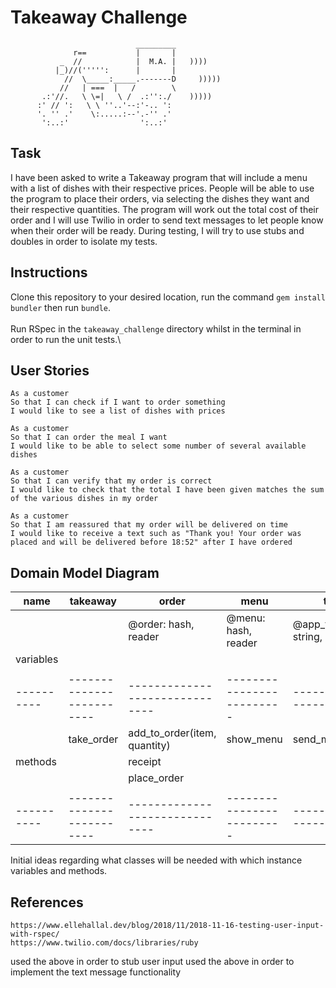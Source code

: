 # Takeaway Challenge
```
                            _________
              r==           |       |
           _  //            |  M.A. |   ))))
          |_)//(''''':      |       |
            //  \_____:_____.-------D     )))))
           //   | ===  |   /        \
       .:'//.   \ \=|   \ /  .:'':./    )))))
      :' // ':   \ \ ''..'--:'-.. ':
      '. '' .'    \:.....:--'.-'' .'
       ':..:'                ':..:'

 ```

## Task
I have been asked to write a Takeaway program that will include a menu with a list of dishes with their respective prices. People will be able to use the program to place their orders, via selecting the dishes they want and their respective quantities. The program will work out the total cost of their order and I will use Twilio in order to send text messages to let people know when their order will be ready. During testing, I will try to use stubs and doubles in order to isolate my tests.


## Instructions

Clone this repository to your desired location, run the command `gem install bundler` then run `bundle`.\
\
Run RSpec in the `takeaway_challenge` directory whilst in the terminal in order to run the unit tests.\

## User Stories
```
As a customer
So that I can check if I want to order something
I would like to see a list of dishes with prices

As a customer
So that I can order the meal I want
I would like to be able to select some number of several available dishes

As a customer
So that I can verify that my order is correct
I would like to check that the total I have been given matches the sum of the various dishes in my order

As a customer
So that I am reassured that my order will be delivered on time
I would like to receive a text such as "Thank you! Your order was placed and will be delivered before 18:52" after I have ordered
```

## Domain Model Diagram

| name      | takeaway                  | order                          | menu                      | twilio                    |
| ----------| ------------------------- | ------------------------------ | ------------------------- | ------------------------- | 
|           |                           | @order: hash, reader           | @menu: hash, reader       | @app_token: string, hidden|
| variables |                           |                                |                           |
|           |                           |                                |                           |                           |
| ----------| ------------------------- | ------------------------------ | ------------------------- | ------------------------- |
|           | take_order                | add_to_order(item, quantity)   | show_menu                 | send_message(to)          |
| methods   |                           | receipt                        |                           |                           |
|           |                           | place_order                    |                           |                           |
|           |                           |                                |                           |                           |
| ----------| ------------------------- | ------------------------------ | ------------------------- | ------------------------- |

Initial ideas regarding what classes will be needed with which instance variables and methods.

## References
``` 
https://www.ellehallal.dev/blog/2018/11/2018-11-16-testing-user-input-with-rspec/
https://www.twilio.com/docs/libraries/ruby 
```
used the above in order to stub user input
used the above in order to implement the text message functionality
